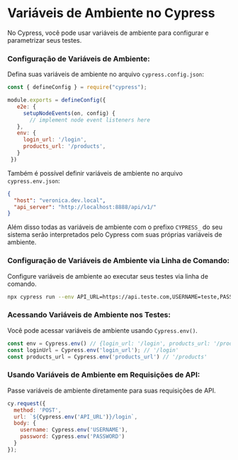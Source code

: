 # **Variáveis de Ambiente no Cypress**

No Cypress, você pode usar variáveis de ambiente para configurar e parametrizar seus testes.

### **Configuração de Variáveis de Ambiente:**

   Defina suas variáveis de ambiente no arquivo `cypress.config.json`:

   ```javascript
  const { defineConfig } = require("cypress");
  
  module.exports = defineConfig({
      e2e: {
        setupNodeEvents(on, config) {
          // implement node event listeners here
      },
      env: {
        login_url: '/login',
        products_url: '/products',
      }
    })
   ```

  Também é possível definir variáveis de ambiente no arquivo `cypress.env.json`:

  ```json
  {
    "host": "veronica.dev.local",
    "api_server": "http://localhost:8888/api/v1/"
  }
  ```

  Além disso todas as variáveis de ambiente com o prefixo `CYPRESS_` do seu sistema serão interpretados pelo Cypress com suas próprias variáveis de ambiente.

### **Configuração de Variáveis de Ambiente via Linha de Comando:**

   Configure variáveis de ambiente ao executar seus testes via linha de comando.

   ```bash
   npx cypress run --env API_URL=https://api.teste.com,USERNAME=teste,PASSWORD=12345
   ```


### **Acessando Variáveis de Ambiente nos Testes:**

   Você pode acessar variáveis de ambiente usando `Cypress.env()`.

   ```javascript
   const env = Cypress.env() // {login_url: '/login', products_url: '/products'}
   const loginUrl = Cypress.env('login_url'); // '/login'
   const products_url = Cypress.env('products_url') // '/products'
   ```

### **Usando Variáveis de Ambiente em Requisições de API:**

   Passe variáveis de ambiente diretamente para suas requisições de API.

   ```javascript
   cy.request({
     method: 'POST',
     url: `${Cypress.env('API_URL')}/login`,
     body: {
       username: Cypress.env('USERNAME'),
       password: Cypress.env('PASSWORD')
     }
   });
   ```

